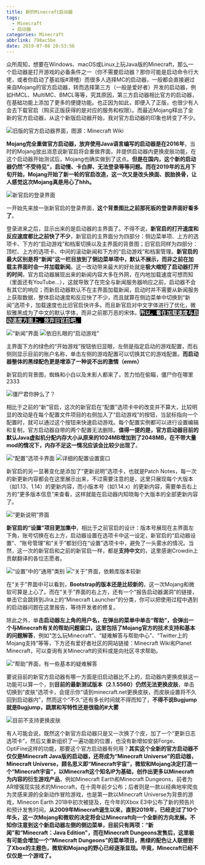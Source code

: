 ```yaml
---
title: 新的Minecraft启动器
tags:
  - Minecraft
  - 启动器
categories: Minecraft
abbrlink: 798ac5be
date: 2019-07-08 20:53:56
---
```


众所周知，想要在Windows、macOS或Linux上玩Java版的Minecraft，那么一个启动器是打开游戏的必备条件之一（你不需要启动器？那你可能是启动命令行大佬，或者你启动了基岩版#滑稽）而很多人选择MC的启动器，一般都会直接避过来自Mojang的官方启动器，转而选择第三方（一般是爱好者）开发的启动器，例如HMCL、MultiMC、BMCL等等，究其原因，第三方启动器相比官方的启动器，在基础功能上添加了更多的便捷功能。也正因为如此，即便入了正版，也很少有人会去下载官启（购买正版获得的是对应的服务和权限）。而最近Mojang释出了全新的官方启动器，从这个新版启动器开始，我对官方启动器的印象也转变了不少。<!--more-->    

 ![旧版的官方启动器界面，图源：Minecraft Wiki](https://i.loli.net/2019/07/08/5d23537d0d45e16715.png)  

**Mojang完全重做官方启动器，放弃使用Java语言编写的启动器是在2016年**，当时的Mojang放出消息说新官启将会重做界面，并提供启动器内更换皮肤功能，在这个启动器开始测试后，Mojang也确实做到了这点。**但是在国内，这个新的启动器仍然“不受待见”，启动慢、卡白屏、无法登录等等问题。而在2019年的五月下旬开始，Mojang开始了新一轮的官启改造，这一次又是改头换面、脱胎换骨，让人感觉这次Mojang真是用心了hhh。**  

![新官启的登录界面](https://i.loli.net/2019/07/08/5d23537fdfc3011881.png)  

一开始先来放一张新官启的登录界面，**这个背景图比之前那死板的登录界面好看多了**。  

登录进来之后，显示出来的是启动器的主界面了。不得不说，**新官启的打开速度和反应速度都比之前快了不少**，新官启的主界面分为四部分：侧边菜单项、上方的选项卡、下方的“启动游戏”和档案切换以及主界面的背景图；旧官启同样为四部分：顶栏、上方的选项卡、中间的滚动新闻和下方的“启动游戏”和档案管理。**新官启的最大区别是将“新闻”这一栏目放到了侧边菜单项中，默认不展示，而非之前在加载主界面时会一并加载新闻**。这一改动带来最大的好处就是**极大缩短了启动器打开的时间**，官方启动器展现出来的新闻内容大多在外网，在内地加载速度可想而知（里面还有YouTube...），这就导致了在完全与新闻服务器响应之前，启动器不会有其它的响应；而新启动器默认不在主界面加载新闻，启动时并不需要从新闻服务上获取数据，整体启动速度和反应快了不少，而且就算在侧边菜单中切换到“新闻”选项卡，加载速度也比旧官启快许多。而且新官启对中文字体进行了优化，微软雅黑成为了中文的默认字体，而非之前那万恶的宋体。<span style="background:black;color:white">**所以，看在加载速度与启动速度方面上，放弃旧官启吧**。</span>  

![“新闻”界面](https://i.loli.net/2019/07/08/5d23536d926dd75725.png) 
![依旧扎眼的“启动游戏”](https://i.loli.net/2019/07/08/5d23536c999f570850.png)  

主界面下方的绿色的“开始游戏”按钮依旧显眼，左侧是指定启动的游戏配置，而右侧则显示目前的账户名称，单击左侧的游戏配置可以切换其它的游戏配置。**而启动器整体的黑绿配色更是增添了一种说不出的激情（emm）**  

新官启的背景图，蜘蛛和小白以及末影人都来了，苦力怕在偷瞄，僵尸你在哪里2333   

![僵尸君你肿么了？](https://i.loli.net/2019/07/08/5d23537f0885f89315.png) 

相比于之前的“新”官启，这次的新官启在“配置”选项卡中的改变并不算大，比较明显的改动是在每个配置文件项目的右侧加入了“启动游戏”的按钮，当鼠标指向一个配置时，就可以通过这个按钮来快速启动游戏。每个配置实例都可以进行设置编辑和复制，官方启动器自带的两个配置无法删除。**值得一提的是，官方启动器目前的默认Java虚拟机分配内存大小从原来的1024MB增加到了2048MB，在不带大量mod的情况下，内存不足这一情况应该会比较少出现了**。   

![“配置”选项卡界面](https://i.loli.net/2019/07/08/5d23536b09ab890889.png) 
![详细的配置设置窗口](https://i.loli.net/2019/07/08/5d235369bdd7527893.png)  

新官启的另一显著变化是添加了“更新说明”选项卡，也就是Patch Notes，每一次的新更新内容都会在这里展示出来，不过需要注意的是，这里只展现每个大版本（如1.13、1.14）的更新内容，而小版本号（如1.14.x）的更新内容，需要单击右上方的“更多版本信息”来查看，这样就能在启动器内知晓每个大版本的全部更新内容了。  

![“更新说明”界面](https://i.loli.net/2019/07/08/5d2357395277411918.png)  

**新官启的“设置”项目更加集中**，相比于之前官启的设计：版本号展现在主界面左下角，账号切换在右上方，启动器设置在选项卡中这一设定，新官启的“启动器设置”、“账号管理”和“关于”都划归在“设置”选项卡中，避免了一头雾水的情况。当然，这一次的新官启和之前的新官启一样，都是**支持中文**的，这里感谢Crowdin上贡献翻译的各位志愿者。  

![“设置”中的“通用”类别](https://i.loli.net/2019/07/08/5d23536781e4b20536.png) 
![“关于”界面，依赖库版本较新](https://i.loli.net/2019/07/08/5d235366e12c661737.png)  

在“关于”界面中可以看到，**Bootstrap的版本还是比较新的**，这一次Mojang和微软可算是上心了。而在“关于”界面的右上方，还有一个“报告启动器漏洞”的链接，单击它会跳转到JIra上的“Minecraft Launcher”的分类，你可以把使用过程中遇到的启动器问题在这里报告，等待开发者的修复。  

除此之外，单**击启动器左上角的用户名，在弹出的菜单中单击“帮助”，会弹出一个与Minecraft有关的帮助问题窗口，这里包括了Mojang官方的技术支持和基本的问题解答**，例如“怎么玩Minecraft”、“疑难解答与帮助中心”、“Twitter上的Mojang支持”等等，下方还有爱好者社区的网站链接：Minecraft Wiki和Planet Minecraft，可以查询有关Minecraft的资料或是向社区寻求帮助。  

![“帮助”界面，有一些基本的疑难解答](https://i.loli.net/2019/07/08/5d235364ad16866486.png)  

要说目前的新官方启动器有哪一方面是旧启动器比不上的，启动器内更换皮肤这一功能可以算一个，到**目前的最新测试版本（2.1.5560）仍然无法更换皮肤**，单击切换到“皮肤”选项卡，会提示你“请到minecraft.net更换皮肤，而皮肤设置将不久回到启动器内”，然而这个“不久”还有多长时间就不得而知了，**不得不说Bugjump就是Bugjump，跳票和写特性还是很稳的#大雾**  

![目前不支持更换皮肤](https://i.loli.net/2019/07/08/5d2353654d0e296728.png)  

有人可能会说，既然这个新官方启动器只是又一次换了个皮，加了一个“更新日志选项卡”，然后又重新组织了一遍功能的位置，也没有新增如安装Forge、OptiFine这样的功能，那要这个官方启动器有何用？**其实这个全新的官方启动器不仅仅是Minecraft Java版的启动器，还将成为“Minecraft Universe”的启动器，Minecraft Universe，顾名思义即“Minecraft宇宙”，微软和Mojang决定打造一个“Minecraft宇宙”，以Minecraft这个知名IP为基础，创作出更多以Minecraft为内容的衍生游戏产品**，例如Minecraft Earth和Minecraft Dungeons，前者为AR增强现实技术的Minecraft，在十周年前夕公布；后者则是一款以经典地牢爬虫为灵感来源的全新动作冒险游戏，也是第一款以Minecraft Universe为背景的游戏，Minecon Earth 2018中初次被提及，在今年的Xbox E3中公布了新的预告片和预计发售时间。**从2009年Minecraft诞生以来，直到2019年，已经走过了10个年头，这一次Mojang和微软的决定将会让Minecraft向一个全新的方向发展。不知你注意到这个新启动器左侧的侧边菜单，目前只有两项：“新闻”和“Minecraft：Java Edition”，而在Minecraft Dungeons发售后，这里极有可能会增加一个“Minecraft Dungeons”的菜单项目，黑绿的配色让人联想到了Xbox的主题色，微软和Mojang的野心已经逐渐显现。毕竟，Minecraft已经不仅仅是一个游戏了。**  

<style>div.post-block br {display: none}</style>